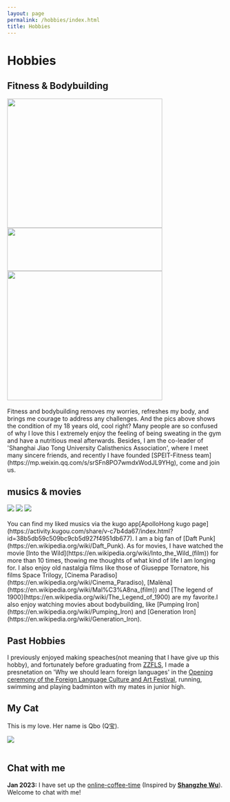 ```yaml
---
layout: page
permalink: /hobbies/index.html
title: Hobbies
---
```


# Hobbies

## Fitness & Bodybuilding

<div class="third">
<img src="https://apollohong.github.io/images/18岁背面照.jpg" width="360" height="300">
<img src="https://apollohong.github.io/images/18岁侧面照.jpg" width="360" height="100">
<img src="https://apollohong.github.io/images/18岁入学军训侧面照.jpg" width="360" height="300">
</div>
<br>Fitness and bodybuilding removes my worries, refreshes my body, and brings me courage to address any challenges. And the pics above shows the condition of my 18 years old, cool right? Many people are so confused of why I love this  I extremely enjoy the feeling of being sweating in the gym and have a nutritious meal afterwards. Besides, I am the co-leader of 'Shanghai Jiao Tong University Calisthenics Association', where I meet many sincere friends, and recently I have founded [SPEIT-Fitness team](https://mp.weixin.qq.com/s/srSFn8PO7wmdxWodJL9YHg), come and join us. 


## musics & movies

<div class="third">
<img src="https://apollohong.github.io/images/into_the_wild.jpg">
<img src="https://apollohong.github.io/images/swimming.jpg">
<img src="https://apollohong.github.io/images/surfing1.jpg">
</div>
<br>You can find my liked musics via the kugo app[ApolloHong kugo page](https://activity.kugou.com/share/v-c7b4da67/index.html?id=38b5db59c509bc9cb5d927f4951db677). I am a big fan of [Daft Punk](https://en.wikipedia.org/wiki/Daft_Punk). As for movies, I have watched the movie [Into the Wild](https://en.wikipedia.org/wiki/Into_the_Wild_(film)) for more than 10 times, thowing me thoughts of what kind of life I am longing for. I also enjoy old nastalgia films like those of Giuseppe Tornatore, his films Space Trilogy, [Cinema Paradiso](https://en.wikipedia.org/wiki/Cinema_Paradiso), [Malèna](https://en.wikipedia.org/wiki/Mal%C3%A8na_(film)) and [The legend of 1900](https://en.wikipedia.org/wiki/The_Legend_of_1900) are my favorite.I also enjoy watching movies about bodybuilding, like [Pumping Iron](https://en.wikipedia.org/wiki/Pumping_Iron) and [Generation Iron](https://en.wikipedia.org/wiki/Generation_Iron).

## Past Hobbies

I previously enjoyed making speaches(not meaning that I have give up this hobby), and fortunately before graduating from [ZZFLS](http://www.zzfls.com.cn/), I made a presnetation on 'Why we should learn foreign languages' in the [Opening ceremony of the Foreign Language Culture and Art Festival], running, swimming and playing badminton with my mates in junior high.  

[Opening ceremony of the Foreign Language Culture and Art Festival]:https://www.bilibili.com/video/BV1fK4y127ne/?spm_id_from=333.337.search-card.all.click&vd_source=052cbd1795348feadc63934ff61bfd5c

## My Cat

This is my love. Her name is Qbo (Q宝).

<div>
<img src="https://apollohong.github.io/images/cat.jpg">
</div>
<br>

## Chat with me

**Jan 2023:** I have set up the [online-coffee-time](https://calendly.com/apollohong) (Inspired by **[Shangzhe Wu](https://elliottwu.com/)**). Welcome to chat with me!

<!-- Calendly inline widget begin -->

<div class="calendly-inline-widget" data-url="https://calendly.com/apollohong" style="min-width:320px;height:630px;"></div>
<script type="text/javascript" src="https://assets.calendly.com/assets/external/widget.js" async></script>
<!-- Calendly inline widget end -->


